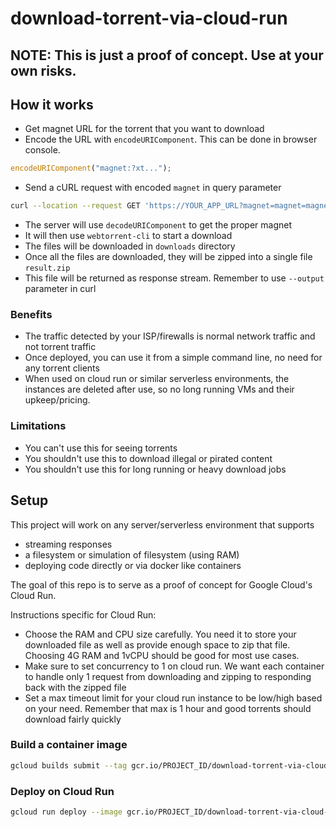 # download-torrent-via-cloud-run

## NOTE: This is just a proof of concept. Use at your own risks.

## How it works

- Get magnet URL for the torrent that you want to download
- Encode the URL with `encodeURIComponent`. This can be done in browser console.

```js
encodeURIComponent("magnet:?xt...");
```

- Send a cURL request with encoded `magnet` in query parameter

```sh
curl --location --request GET 'https://YOUR_APP_URL?magnet=magnet=magnet%3A%3Fxt%3...' --output ./result.zip
```

- The server will use `decodeURIComponent` to get the proper magnet
- It will then use `webtorrent-cli` to start a download
- The files will be downloaded in `downloads` directory
- Once all the files are downloaded, they will be zipped into a single file `result.zip`
- This file will be returned as response stream. Remember to use `--output` parameter in curl

### Benefits

- The traffic detected by your ISP/firewalls is normal network traffic and not torrent traffic
- Once deployed, you can use it from a simple command line, no need for any torrent clients
- When used on cloud run or similar serverless environments, the instances are deleted after use, so no long running VMs and their upkeep/pricing.

### Limitations

- You can't use this for seeing torrents
- You shouldn't use this to download illegal or pirated content
- You shouldn't use this for long running or heavy download jobs

## Setup

This project will work on any server/serverless environment that supports

- streaming responses
- a filesystem or simulation of filesystem (using RAM)
- deploying code directly or via docker like containers

The goal of this repo is to serve as a proof of concept for Google Cloud's Cloud Run.

Instructions specific for Cloud Run:

- Choose the RAM and CPU size carefully. You need it to store your downloaded file as well as provide enough space to zip that file. Choosing 4G RAM and 1vCPU should be good for most use cases.
- Make sure to set concurrency to 1 on cloud run. We want each container to handle only 1 request from downloading and zipping to responding back with the zipped file
- Set a max timeout limit for your cloud run instance to be low/high based on your need. Remember that max is 1 hour and good torrents should download fairly quickly

### Build a container image

```sh
gcloud builds submit --tag gcr.io/PROJECT_ID/download-torrent-via-cloud-run
```

### Deploy on Cloud Run

```sh
gcloud run deploy --image gcr.io/PROJECT_ID/download-torrent-via-cloud-run --platform managed
```
